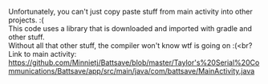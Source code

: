Unfortunately, you can't just copy paste stuff from main activity into other projects. :( <br>
This code uses a library that is downloaded and imported with gradle and other stuff. <br>
Without all that other stuff, the compiler won't know wtf is going on :(<br?
Link to main activity: 
       https://github.com/Minnietj/Battsave/blob/master/Taylor's%20Serial%20Communications/Battsave/app/src/main/java/com/battsave/MainActivity.java
      
